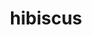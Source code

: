 ---
layout: animals&nature
title: hibiscus
emoji: hibiscus
permalink: 🌺.html
image: assets/img/3moji/hibiscus.png
---